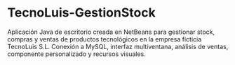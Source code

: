 # TecnoLuis-GestionStock
Aplicación Java de escritorio creada en NetBeans para gestionar stock, compras y ventas de productos tecnológicos en la empresa ficticia TecnoLuis S.L. Conexión a MySQL, interfaz multiventana, análisis de ventas, componente personalizado y recursos visuales.
